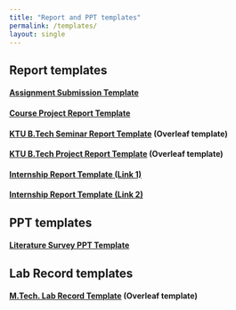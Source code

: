 ```yaml
---
title: "Report and PPT templates"
permalink: /templates/
layout: single
---
```


## Report templates
#### <a href="https://jim79.github.io/assignment-template">Assignment Submission Template</a>
#### <a href="https://jim79.github.io/cp-report-template">Course Project Report Template</a>
#### <a href="https://www.overleaf.com/latex/templates/ktu-btech-seminar-report-template/xqfbbgzyczmp">KTU B.Tech Seminar Report Template</a> (Overleaf template)
#### <a href="https://www.overleaf.com/latex/templates/ktu-btech-project-report-template/dnnwgbfvnrtx">KTU B.Tech Project Report Template</a>  (Overleaf template)
#### <a href="https://jim79.github.io/internship-report-template">Internship Report Template (Link 1)</a>
#### <a href="https://www.overleaf.com/read/gpfzfkcfnsvf#2ec33a">Internship Report Template (Link 2)</a>

## PPT templates
#### <a href="https://jim79.github.io/literature-survey">Literature Survey PPT Template</a>

## Lab Record templates
#### <a href="https://www.overleaf.com/latex/templates/m-dot-tech-lab-record/vdtdpprzbdrt">M.Tech. Lab Record Template</a> (Overleaf template)





